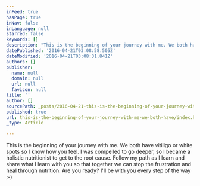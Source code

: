 ```yaml
---
inFeed: true
hasPage: true
inNav: false
inLanguage: null
starred: false
keywords: []
description: "This is the beginning of your journey with me. We both have vitiligo or white spots so I know how you feel. I was compelled to go deeper, so I became a holistic nutritionist to get to the root cause. Follow my path as I learn and share what I learn with you so that together we can stop the frustration and heal through nutrition. Are you ready? I'll be with you every step of the way ;-)"
datePublished: '2016-04-21T03:08:58.505Z'
dateModified: '2016-04-21T03:08:31.841Z'
authors: []
publisher:
  name: null
  domain: null
  url: null
  favicon: null
title: ''
author: []
sourcePath: _posts/2016-04-21-this-is-the-beginning-of-your-journey-with-me-we-both-have.md
published: true
url: this-is-the-beginning-of-your-journey-with-me-we-both-have/index.html
_type: Article

---
```

This is the beginning of your journey with me. We both have vitiligo or white spots so I know how you feel. I was compelled to go deeper, so I became a holistic nutritionist to get to the root cause. Follow my path as I learn and share what I learn with you so that together we can stop the frustration and heal through nutrition. Are you ready? I'll be with you every step of the way ;-)